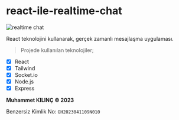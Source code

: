 # react-ile-realtime-chat

![realtime chat](https://user-images.githubusercontent.com/71228518/235160927-ba83b7da-bae7-44c1-b1eb-a5f59d1a5a67.png)

React teknolojini kullanarak, gerçek zamanlı mesajlaşma uygulaması.

> Projede kullanılan teknolojiler;
- [X] React
- [X] Tailwind
- [X] Socket.io
- [X] Node.js
- [X] Express

**Muhammet KILINÇ © 2023**

Benzersiz Kimlik No: `GH2023041109N010`
